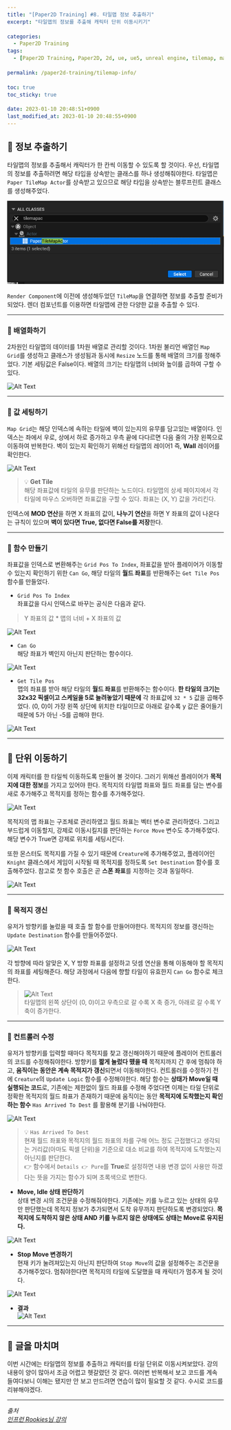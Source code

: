 ```yaml
---
title: "[Paper2D Training] #8. 타일맵 정보 추출하기"
excerpt: "타일맵의 정보를 추출해 캐릭터 단위 이동시키기"

categories:
  - Paper2D Training
tags:
  - [Paper2D Training, Paper2D, 2d, ue, ue5, unreal engine, tilemap, map, info]

permalink: /paper2d-training/tilemap-info/

toc: true
toc_sticky: true

date: 2023-01-10 20:48:51+0900
last_modified_at: 2023-01-10 20:48:55+0900
---
```


## 👻 정보 추출하기
타일맵의 정보를 추출해서 캐릭터가 한 칸씩 이동할 수 있도록 할 것이다. 우선, 타일맵의 정보를 추출하려면 해당 타입을 상속받는 클래스를 하나 생성해줘야한다. 타일맵은 ``` Paper TileMap Actor ```를 상속받고 있으므로 해당 타입을 상속받는 블루프린트 클래스를 생성해주었다.

![Alt Text](/assets/images/posts_img/projects/paper2d-training/tilemap-info/paper-tilemap-actor.PNG)   

``` Render Component ```에 이전에 생성해두었던 ``` TileMap ```을 연결하면 정보를 추출할 준비가 되었다. 렌더 컴포넌트를 이용하면 타일맵에 관한 다양한 값을 추출할 수 있다.

***

### 🌱 배열화하기
2차원인 타일맵의 데이터를 1차원 배열로 관리할 것이다. 1차원 불리언 배열인 ``` Map Grid ```를 생성하고 클래스가 생성됨과 동시에 ``` Resize ``` 노드를 통해 배열의 크기를 정해주었다. 기본 세팅값은 False이다. 배열의 크기는 타일맵의 너비와 높이를 곱하여 구할 수 있다.

![Alt Text](/assets/images/posts_img/projects/paper2d-training/tilemap-info/resize.PNG)   

***

### 🌱 값 세팅하기
``` Map Grid ```는 해당 인덱스에 속하는 타일에 벽이 있는지의 유무를 담고있는 배열이다. 인덱스는 좌에서 우로, 상에서 하로 증가하고 우측 끝에 다다르면 다음 줄의 가장 왼쪽으로 이동하여 반복한다. 벽이 있는지 확인하기 위해선 타일맵의 레이어1 즉, **Wall** 레이어를 확인한다.

![Alt Text](/assets/images/posts_img/projects/paper2d-training/tilemap-info/set-array-elem.PNG)   

> 💡 **Get Tile**   
해당 좌표값에 타일의 유무를 판단하는 노드이다. 타일맵의 상세 페이지에서 각 타일에 마우스 오버하면 좌표값을 구할 수 있다. 좌표는 (X, Y) 값을 가리킨다.

인덱스에 **MOD 연산**을 하면 X 좌표의 값이, **나누기 연산**을 하면 Y 좌표의 값이 나온다는 규칙이 있으며 **벽이 있다면 True, 없다면 False를 저장**한다.

***

### 🌱 함수 만들기
좌표값을 인덱스로 변환해주는 ``` Grid Pos To Index ```, 좌표값을 받아 플레이어가 이동할 수 있는지 확인하기 위한 ``` Can Go ```, 해당 타일의 **월드 좌표**를 반환해주는 ``` Get Tile Pos ``` 함수를 만들었다.

- ``` Grid Pos To Index ```   
좌표값을 다시 인덱스로 바꾸는 공식은 다음과 같다.   

> Y 좌표의 값 * 맵의 너비 + X 좌표의 값

![Alt Text](/assets/images/posts_img/projects/paper2d-training/tilemap-info/grid-pos-to-index.PNG)   

- ``` Can Go ```   
해당 좌표가 벽인지 아닌지 판단하는 함수이다.   

![Alt Text](/assets/images/posts_img/projects/paper2d-training/tilemap-info/can-go.PNG)   

- ``` Get Tile Pos ```   
맵의 좌표를 받아 해당 타일의 **월드 좌표**를 반환해주는 함수이다. **한 타일의 크기는 32x32 픽셀이고 스케일을 5로 늘려놓았기 때문에** 각 좌표값에 ``` 32 * 5 ``` 값을 곱해주었다. (0, 0)이 가장 왼쪽 상단에 위치한 타일이므로 아래로 갈수록 y 값은 줄어들기 때문에 5가 아닌 -5를 곱해야 한다.

![Alt Text](/assets/images/posts_img/projects/paper2d-training/tilemap-info/get-tile-pos.PNG)   

***

## 👻 단위 이동하기
이제 캐릭터를 한 타일씩 이동하도록 만들어 볼 것이다. 그러기 위해선 플레이어가 **목적지에 대한 정보**를 가지고 있어야 한다. 목적지의 타일맵 좌표와 월드 좌표를 담는 변수를 새로 추가해주고 목적지를 정하는 함수를 추가해주었다.

![Alt Text](/assets/images/posts_img/projects/paper2d-training/tilemap-info/set-destination.PNG)   

목적지의 맵 좌표는 구조체로 관리하였고 월드 좌표는 벡터 변수로 관리하였다. 그리고 부드럽게 이동할지, 강제로 이동시킬지를 판단하는 ``` Force Move ``` 변수도 추가해주었다. 해당 변수가 True면 강제로 위치를 세팅시킨다.

또한 몬스터도 목적지를 가질 수 있기 때문에 ``` Creature ```에 추가해주었고, 플레이어인 ``` Knight ``` 클래스에서 게임이 시작될 때 목적지를 정하도록 ``` Set Destination ``` 함수를 호출해주었다. 참고로 첫 함수 호출은 곧 **스폰 좌표**를 지정하는 것과 동일하다.

![Alt Text](/assets/images/posts_img/projects/paper2d-training/tilemap-info/first-set-destination.PNG)   

***

### 🌱 목적지 갱신
유저가 방향키를 눌렀을 때 호출 할 함수를 만들어야한다. 목적지의 정보를 갱신하는 ``` Update Destination ``` 함수를 만들어주었다.

![Alt Text](/assets/images/posts_img/projects/paper2d-training/tilemap-info/update-destination.PNG)   

각 방향에 따라 알맞은 X, Y 방향 좌표를 설정하고 덧셈 연산을 통해 이동해야 할 목적지의 좌표를 세팅해준다. 해당 과정에서 다음에 향할 타일이 유효한지 ``` Can Go ``` 함수로 체크한다.

> ![Alt Text](/assets/images/posts_img/projects/paper2d-training/tilemap-info/next-xy.PNG)   
타일맵의 왼쪽 상단이 (0, 0)이고 우측으로 갈 수록 X 축 증가, 아래로 갈 수록 Y 축이 증가한다.

***

### 🌱 컨트롤러 수정
유저가 방향키를 입력할 때마다 목적지를 찾고 갱신해야하기 때문에 플레이어 컨트롤러의 코드를 수정해줘야한다. 방향키를 **짧게 눌렀다 뗐을 때** 목적지까지 간 후에 멈춰야 하고, **움직이는 동안은 계속 목적지가 갱신**되면서 이동해야한다. 컨트롤러를 수정하기 전에 ``` Creature ```의 ``` Update Logic ``` 함수를 수정해야한다. 해당 함수는 **상태가 Move일 때 실행되는 코드**로, 기존에는 제한없이 월드 좌표를 수정해 주었다면 이제는 타일 단위로 정확한 목적지의 월드 좌표가 존재하기 때문에 움직이는 동안 **목적지에 도착했는지 확인하는 함수** ``` Has Arrived To Dest ``` 를 활용해 분기를 나눠야한다.

![Alt Text](/assets/images/posts_img/projects/paper2d-training/tilemap-info/update-logic.PNG)   

> 💡 ``` Has Arrived To Dest ```   
현재 월드 좌표와 목적지의 월드 좌표의 차를 구해 어느 정도 근접했다고 생각되는 거리값(아마도 픽셀 단위)을 기준으로 대소 비교를 하여 목적지에 도착했는지 아닌지를 판단한다.   
> 👉 함수에서 ``` Details 👉 Pure ```를 **True**로 설정하면 내용 변경 없이 사용만 하겠다는 뜻을 가지는 함수가 되며 초록색으로 변한다.

- **Move, Idle 상태 판단하기**   
상태 변경 시의 조건문을 수정해줘야한다. 기존에는 키를 누르고 있는 상태의 유무만 판단했는데 목적지 정보가 추가되면서 도착 유무까지 판단하도록 변경되었다. **목적지에 도착하지 않은 상태 AND 키를 누르지 않은 상태에도 상태는 Move로 유지된다.**

![Alt Text](/assets/images/posts_img/projects/paper2d-training/tilemap-info/move-condition.PNG)   

- **Stop Move 변경하기**   
현재 키가 눌려져있는지 아닌지 판단하여 ``` Stop Move ```의 값을 설정해주는 조건문을 추가해주었다. 멈춰야한다면 목적지의 타일에 도달했을 때 캐릭터가 멈추게 될 것이다.

![Alt Text](/assets/images/posts_img/projects/paper2d-training/tilemap-info/set-stop-move.PNG)   

- **결과**   
![Alt Text](/assets/images/posts_img/projects/paper2d-training/tilemap-info/step.gif)   

***

## 👻 글을 마치며
이번 시간에는 타일맵의 정보를 추출하고 캐릭터를 타일 단위로 이동시켜보았다. 강의 내용이 양이 많아서 조금 어렵고 헷갈렸던 것 같다. 여러번 반복해서 보고 코드를 계속 들여다보니 이해는 됐지만 안 보고 만드려면 연습이 많이 필요할 것 같다. 수시로 코드를 리뷰해야겠다.

***

_출처_   
_[인프런 Rookies님 강의](https://inf.run/ji8q)_